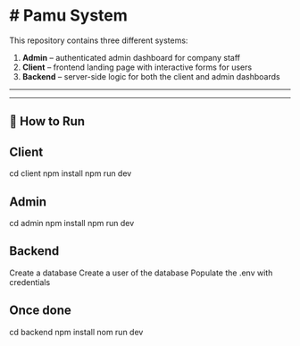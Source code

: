 # # Pamu System

This repository contains three different systems:

1. **Admin** – authenticated admin dashboard for company staff  
2. **Client** – frontend landing page with interactive forms for users  
3. **Backend** – server-side logic for both the client and admin dashboards  

---

---

## 🚀 How to Run

## Client
cd client
npm install
npm run dev

## Admin
cd admin
npm install
npm run dev

## Backend
Create a database 
Create a user of the database 
Populate the .env with credentials 

## Once done 
cd backend
npm install 
nom run dev 

